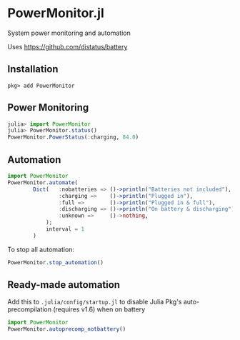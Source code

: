 # PowerMonitor.jl
 System power monitoring and automation

 Uses https://github.com/distatus/battery


## Installation

```
pkg> add PowerMonitor
```

## Power Monitoring
```julia
julia> import PowerMonitor
julia> PowerMonitor.status()
PowerMonitor.PowerStatus(:charging, 84.0)
```

## Automation
```julia
import PowerMonitor
PowerMonitor.automate(
        Dict(   :nobatteries => ()->println("Batteries not included"),
                :charging =>    ()->println("Plugged in"),
                :full =>        ()->println("Plugged in & full"),
                :discharging => ()->println("On battery & discharging"),
                :unknown =>     ()->nothing,
            );
            interval = 1
        )
```

To stop all automation:
```julia
PowerMonitor.stop_automation()
```

## Ready-made automation

Add this to `.julia/config/startup.jl` to disable Julia Pkg's auto-precompilation (requires v1.6) when on battery

```julia
import PowerMonitor
PowerMonitor.autoprecomp_notbattery()
```
